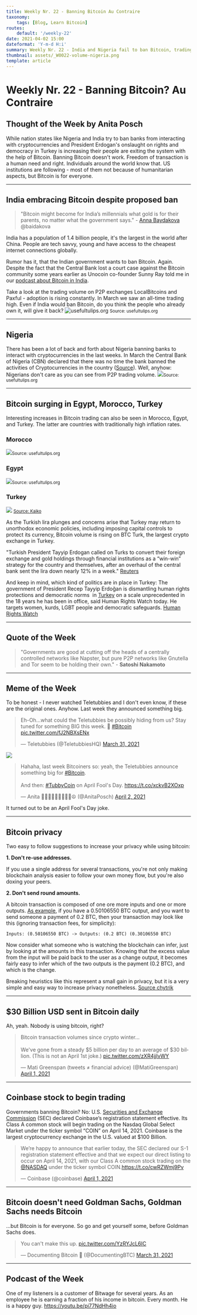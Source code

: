 ```yaml
---
title: Weekly Nr. 22 - Banning Bitcoin Au Contraire
taxonomy:
    tags: [Blog, Learn Bitcoin]
routes:
    default: '/weekly-22'
date: 2021-04-02 15:00
dateformat: 'Y-m-d H:i'
summary: Weekly Nr. 22 - India and Nigeria fail to ban Bitcoin, trading volumes surges in countries with high inflation, Teletubbies and Bitcoin, how you can increase your privacy, $30 Billion USD sent in Bitcoin daily, Coinbase stock to begin trading
thumbnail: assets/_W0022-volume-nigeria.png
template: article
---
```


# Weekly Nr. 22 - Banning Bitcoin? Au Contraire

## Thought of the Week by Anita Posch
While nation states like Nigeria and India try to ban banks from interacting with cryptocurrencies and President Erdogan's onslaught on rights and democracy in Turkey is increasing their people are exiting the system with the help of Bitcoin. Banning Bitcoin doesn't work. Freedom of transaction is a human need and right. Individuals around the world know that. US institutions are following - most of them not because of humanitarian aspects, but Bitcoin is for everyone.

--- 
<a name="Indiaban"></a>
## India embracing Bitcoin despite proposed ban

>"Bitcoin might become for India’s millennials what gold is for their parents, no matter what the government says." - [Anna Baydakova](https://www.coindesk.com/indias-millennials-embrace-bitcoin) @baidakova 

India has a population of 1.4 billion people, it's the largest in the world after China. People are tech savvy, young and have access to the cheapest internet connections globally.

Rumor has it, that the Indian government wants to ban Bitcoin. Again. Despite the fact that the Central Bank lost a court case against the Bitcoin community some years earlier as Unocoin co-founder Sunny Ray told me in our [podcast about Bitcoin in India](https://bitcoinundco.com/en/sunny-ray/).

Take a look at the trading volume on P2P exchanges LocalBitcoins and Paxful - adoption is rising constantly. In March we saw an all-time trading high. Even if India would ban Bitcoin, do you think the people who already own it, will give it back? 
![usefultulips.org](assets/_W0022-volume-india.png)
<small>Source: usefultulips.org</small>

---
## Nigeria 
There has been a lot of back and forth about Nigeria banning banks to interact with cryptocurrencies in the last weeks. In March the Central Bank of Nigeria (CBN) declared that there was no time the bank banned the activities of Cryptocurrencies in the country ([Source](https://www.withinnigeria.com/news/2021/03/20/cryptocurrency-ban-nigerians-are-free-to-use-bitcoin-says-cbn-declares/)). Well, anyhow: Nigerians don't care as you can see from P2P trading volume.
![](assets/_W0022-volume-nigeria.png)<small>Source: usefultulips.org</small>

---
## Bitcoin surging in Egypt, Morocco, Turkey
Interesting increases in Bitcoin trading can also be seen in Morocco, Egypt, and Turkey. The latter are countries with traditionally high inflation rates.

### Morocco
![](assets/_W0022-volume-morocco.png)<small>Source: usefultulips.org</small>
### Egypt
![](assets/_W0022-volume-egypt.png)<small>Source: usefultulips.org</small>
### Turkey
![](assets/_W0022-volume-turkey.png)
<small>[Source: Kaiko](https://blog.kaiko.com/the-average-bitcoin-trade-size-has-doubled-8ffa5f93fbaf)</small>

As the Turkish lira plunges and concerns arise that Turkey may return to unorthodox economic policies, including imposing capital controls to protect its currency, Bitcoin volume is rising on BTC Turk, the largest crypto exchange in Turkey. 

"Turkish President Tayyip Erdogan called on Turks to convert their foreign exchange and gold holdings through financial institutions as a “win-win” strategy for the country and themselves, after an overhaul of the central bank sent the lira down nearly 12% in a week." [Reuters](https://www.reuters.com/article/turkey-economy-gold-int-idUSKBN2BL2FH)

And keep in mind, which kind of politics are in place in Turkey: The government of President Recep Tayyip Erdoğan is dismantling human rights protections and democratic norms  in [Turkey](http://www.hrw.org/europecentral-asia/turkey) on a scale unprecedented in the 18 years he has been in office, said Human Rights Watch today. He targets women, kurds, LGBT people and democratic safeguards. [Human Rights Watch](https://www.hrw.org/news/2021/03/24/turkey-erdogans-onslaught-rights-and-democracy)

---
## Quote of the Week

> "Governments are good at cutting off the heads of a centrally controlled networks like Napster, but pure P2P networks like Gnutella and Tor seem to be holding their own." - **Satoshi Nakamoto**

---
## Meme of the Week
To be honest - I never watched Teletubbies and I don't even know, if these are the original ones. Anyhow. Last week they announced something big. 
<blockquote class="twitter-tweet"><p lang="en" dir="ltr">Eh-Oh...what could the Teletubbies be possibly hiding from us? Stay tuned for something BIG this week. 🚀 <a href="https://twitter.com/hashtag/Bitcoin?src=hash&amp;ref_src=twsrc%5Etfw">#Bitcoin</a> <a href="https://t.co/fJ2NBXsENx">pic.twitter.com/fJ2NBXsENx</a></p>&mdash; Teletubbies (@TeletubbiesHQ) <a href="https://twitter.com/TeletubbiesHQ/status/1377259542640218113?ref_src=twsrc%5Etfw">March 31, 2021</a></blockquote> <script async src="https://platform.twitter.com/widgets.js" charset="utf-8"></script>

![](assets/_W0022-teletubby.jpg)

<blockquote class="twitter-tweet"><p lang="en" dir="ltr">Hahaha, last week Bitcoiners so: yeah, the Teletubbies announce something big for <a href="https://twitter.com/hashtag/Bitcoin?src=hash&amp;ref_src=twsrc%5Etfw">#Bitcoin</a>. <br><br>And then: <a href="https://twitter.com/hashtag/TubbyCoin?src=hash&amp;ref_src=twsrc%5Etfw">#TubbyCoin</a> on April Fool&#39;s Day. <a href="https://t.co/xckvB2XOxp">https://t.co/xckvB2XOxp</a></p>&mdash; Anita ✊🏼🔑🏳️‍🌈🏊🏻🚴‍♂️☮️ (@AnitaPosch) <a href="https://twitter.com/AnitaPosch/status/1377884803077447682?ref_src=twsrc%5Etfw">April 2, 2021</a></blockquote> <script async src="https://platform.twitter.com/widgets.js" charset="utf-8"></script>

It turned out to be an April Fool's Day joke.

---
## Bitcoin privacy
Two easy to follow suggestions to increase your privacy while using bitcoin:

**1. Don't re-use addresses.**

If you use a single address for several transactions, you're not only making blockchain analysis easier to follow your own money flow, but you're also doxing your peers.

**2. Don't send round amounts.**

A bitcoin transaction is composed of one ore more inputs and one or more outputs.
[As example](https://bitcoin.stackexchange.com/questions/103260/why-is-it-recommended-to-not-send-round-number-amounts-when-making-payments-fo), if you have a 0.50106550 BTC output, and you want to send someone a payment of 0.2 BTC, then your transaction may look like this (ignoring transaction fees, for simplicity):

`Inputs: (0.50106550 BTC) -> Outputs: (0.2 BTC) (0.30106550 BTC)`

Now consider what someone who is watching the blockchain can infer, just by looking at the amounts in this transaction. Knowing that the excess value from the input will be paid back to the user as a change output, it becomes fairly easy to infer which of the two outputs is the payment (0.2 BTC), and which is the change.

Breaking heuristics like this represent a small gain in privacy, but it is a very simple and easy way to increase privacy nonetheless. [Source chytrik](https://stackexchange.com/users/12191538/chytrik)

---
## $30 Billion USD sent in Bitcoin daily
Ah, yeah. Nobody is using bitcoin, right? 
<blockquote class="twitter-tweet"><p lang="en" dir="ltr">Bitcoin transaction volumes since crypto winter...<br><br>We&#39;ve gone from a steady $5 billion per day to an average of $30 billion. (This is not an April 1st joke.) <a href="https://t.co/zXR4jjlvWY">pic.twitter.com/zXR4jjlvWY</a></p>&mdash; Mati Greenspan (tweets ≠ financial advice) (@MatiGreenspan) <a href="https://twitter.com/MatiGreenspan/status/1377587295415599104?ref_src=twsrc%5Etfw">April 1, 2021</a></blockquote> <script async src="https://platform.twitter.com/widgets.js" charset="utf-8"></script>

---
## Coinbase stock to begin trading 

Governments banning Bitcoin? No: U.S. [Securities and Exchange Commission](https://www.sec.gov/) (SEC) declared Coinbase’s registration statement effective. Its Class A common stock will begin trading on the Nasdaq Global Select Market under the ticker symbol “COIN” on April 14, 2021.
Coinbase is the largest cryptocurrency exchange in the U.S. valued at $100 Billion.
<blockquote class="twitter-tweet"><p lang="en" dir="ltr">We’re happy to announce that earlier today, the SEC declared our S-1 registration statement effective and that we expect our direct listing to occur on April 14, 2021, with our Class A common stock trading on the <a href="https://twitter.com/Nasdaq?ref_src=twsrc%5Etfw">@NASDAQ</a> under the ticker symbol COIN.<a href="https://t.co/cwRZWmj9Pv">https://t.co/cwRZWmj9Pv</a></p>&mdash; Coinbase (@coinbase) <a href="https://twitter.com/coinbase/status/1377714348991205377?ref_src=twsrc%5Etfw">April 1, 2021</a></blockquote> <script async src="https://platform.twitter.com/widgets.js" charset="utf-8"></script>

---
## Bitcoin doesn't need Goldman Sachs, Goldman Sachs needs Bitcoin
...but Bitcoin is for everyone. So go and get yourself some, before Goldman Sachs does.
<blockquote class="twitter-tweet"><p lang="en" dir="ltr">You can&#39;t make this up. <a href="https://t.co/YzRYJcL6IC">pic.twitter.com/YzRYJcL6IC</a></p>&mdash; Documenting Bitcoin 📄 (@DocumentingBTC) <a href="https://twitter.com/DocumentingBTC/status/1377248694412701696?ref_src=twsrc%5Etfw">March 31, 2021</a></blockquote> <script async src="https://platform.twitter.com/widgets.js" charset="utf-8"></script>

---
## Podcast of the Week
One of my listeners is a customer of Bitwage for several years. As an employee he is earning a fraction of his income in bitcoin. Every month. He is a happy guy.
https://youtu.be/pi77NdHh4io

